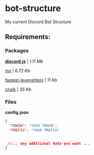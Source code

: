 # bot-structure
My current Discord Bot Structure

## Requirements:

### Packages
**[discord.js](https://www.npmjs.com/package/discord.js)** | *1.11 Mb*

[ms](https://www.npmjs.com/package/ms) | *6.72 Kb*

[fastest-levenshtein](https://www.npmjs.com/package/fastest-levenshtein) | *11 Kb*

[chalk](https://www.npmjs.com/package/chalk) | *35 Kb*


### Files
**config.json**
```json
{
  "TOKEN": "YOUR TOKEN",
  "PREFIX": "YOUR PREFIX"
 
 
 //... any additional data you want ...  
}
```
